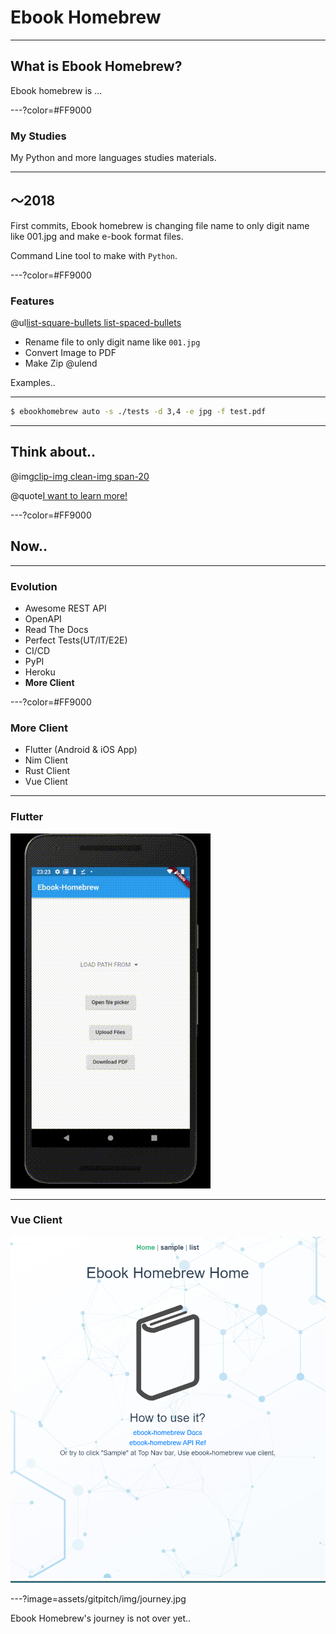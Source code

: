 # Ebook Homebrew

---

## What is Ebook Homebrew?

Ebook homebrew is ...

---?color=#FF9000

### My Studies

My Python and more languages studies materials.

---

## ～2018

First commits, Ebook homebrew is changing file name 
to only digit name like 001.jpg and make e-book format files.

Command Line tool to make with `Python`.

---?color=#FF9000

### Features

@ul[list-square-bullets list-spaced-bullets](false)
- Rename file to only digit name like `001.jpg`
- Convert Image to PDF
- Make Zip
@ulend

Examples..

---

```bash
$ ebookhomebrew auto -s ./tests -d 3,4 -e jpg -f test.pdf
```

---

## Think about..

@img[clip-img clean-img span-20](assets/gitpitch/img/author.png)

@quote[I want to learn more!](tubone)

---?color=#FF9000

## Now..

---

### Evolution

- Awesome REST API
- OpenAPI
- Read The Docs
- Perfect Tests(UT/IT/E2E)
- CI/CD
- PyPI
- Heroku
- **More Client**

---?color=#FF9000

### More Client

- Flutter (Android & iOS App)
- Nim Client
- Rust Client
- Vue Client

---

### Flutter

![Flutter](assets/gitpitch/img/flutter-android.gif)

---

### Vue Client

![vue](assets/gitpitch/img/vue.png)

---?image=assets/gitpitch/img/journey.jpg

Ebook Homebrew's journey is not over yet..

